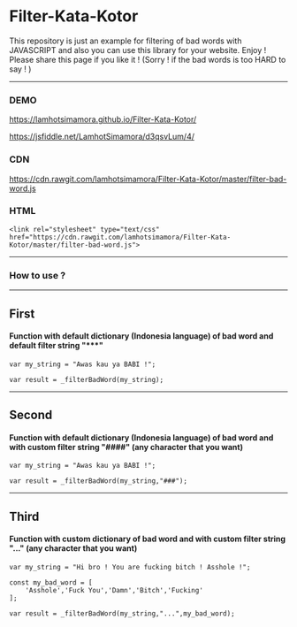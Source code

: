 # Filter-Kata-Kotor

This repository is just an example for filtering of bad words with JAVASCRIPT and also you can use this library for your website. 
Enjoy ! Please share this page if you like it ! (Sorry ! if the bad words is too HARD to say ! ) 

----------
### DEMO 

https://lamhotsimamora.github.io/Filter-Kata-Kotor/

https://jsfiddle.net/LamhotSimamora/d3qsvLum/4/


### CDN
https://cdn.rawgit.com/lamhotsimamora/Filter-Kata-Kotor/master/filter-bad-word.js


### HTML
```
<link rel="stylesheet" type="text/css" href="https://cdn.rawgit.com/lamhotsimamora/Filter-Kata-Kotor/master/filter-bad-word.js">
```
----------
### How to use ?
----------
## First 
#### Function with default dictionary (Indonesia language) of bad word and default filter string "***"
```
var my_string = "Awas kau ya BABI !";

var result = _filterBadWord(my_string);
```
----------
## Second 
#### Function with default dictionary (Indonesia language) of bad word and with custom filter string "####" (any character that you want)

```
var my_string = "Awas kau ya BABI !";

var result = _filterBadWord(my_string,"###");
```
----------
## Third
#### Function with custom dictionary of bad word and with custom filter string "..." (any character that you want)

```
var my_string = "Hi bro ! You are fucking bitch ! Asshole !";

const my_bad_word = [
	'Asshole','Fuck You','Damn','Bitch','Fucking'
];

var result = _filterBadWord(my_string,"...",my_bad_word);
```



